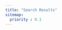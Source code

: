 ```yaml
---
title: "Search Results"
sitemap:
  priority : 0.1
---
```


<div id="search-results"></div>
<script id="search-result-template" type="text/x-js-template">
    <div id="summary-${key}">
        <h3><a href="${link}">${title}</a></h3>
        <p>${snippet}</p>
    </div>
</script>
